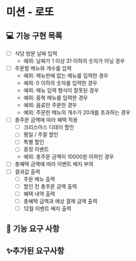 # 미션 - 로또

## 💻 기능 구현 목록

- [ ] 식당 방문 날짜 입력
    - 예외: 날짜가 1 이상 31 이하의 숫자가 아닐 경우
- [ ] 주문할 메뉴와 개수를 입력
    - 예외: 메뉴판에 없는 메뉴를 입력한 경우
    - 예외: 0 이하의 숫자를 입력한 경우
    - 예외: 메뉴 입력 형식이 잘못된 경우
    - 예외: 중복 메뉴를 입력한 경우
    - 예외: 음료만 주문한 경우
    - 예외: 주문한 메뉴의 개수가 20개를 초과하는 경우
- [ ] 총주문 금액에 따라 혜택 적용
    - [ ] 크리스마스 디데이 할인
    - [ ] 평일 / 주말 할인
    - [ ] 특별 할인
    - [ ] 증정 이벤트
    - 예외: 총주문 금액이 10000원 이하인 경우
- [ ] 총혜택 금액에 따라 이벤트 배지 부여
- [ ] 결과값 출력
    - [ ] 주문 메뉴 출력
    - [ ] 할인 전 총주문 금액 출력
    - [ ] 혜택 내역 출력
    - [ ] 총혜택 금액과 예상 결제 금액 출력
    - [ ] 12월 이벤트 배지 출력

## 🚀 기능 요구 사항

## ✨추가된 요구사항